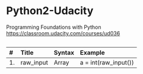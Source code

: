 # Python2-Udacity
Programming Foundations with Python  
https://classroom.udacity.com/courses/ud036



## 





| #    | Title           | Syntax        | Example                        |
| :--- | :---------------| :------------ | :----------------------------- |
| 1.   | raw_input       | Array         | a = int(raw_input())           |
